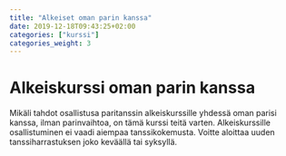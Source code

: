 ```yaml
---
title: "Alkeiset oman parin kanssa"
date: 2019-12-18T09:43:25+02:00
categories: ["kurssi"]
categories_weight: 3
---
```

# Alkeiskurssi oman parin kanssa
Mikäli tahdot osallistusa paritanssin alkeiskurssille yhdessä oman parisi kanssa, ilman parinvaihtoa, on tämä kurssi teitä varten. Alkeiskurssille osallistuminen ei vaadi aiempaa tanssikokemusta. Voitte aloittaa uuden tanssiharrastuksen joko keväällä tai syksyllä. 
